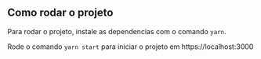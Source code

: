 ## Como rodar o projeto

Para rodar o projeto, instale as dependencias com o comando `yarn`. 

Rode o comando `yarn start` para iniciar o projeto em https://localhost:3000
